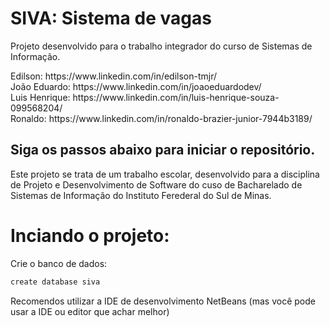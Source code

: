 <h1>SIVA: Sistema de vagas</h1>

<p>Projeto desenvolvido para o trabalho integrador do curso de Sistemas de Informação.</p>

<div class="integrantes">
Edilson: https://www.linkedin.com/in/edilson-tmjr/
<br>
João Eduardo: https://www.linkedin.com/in/joaoeduardodev/
<br>
Luis Henrique: https://www.linkedin.com/in/luis-henrique-souza-099568204/
<br>
Ronaldo: https://www.linkedin.com/in/ronaldo-brazier-junior-7944b3189/
</div>

<h2>Siga os passos abaixo para iniciar o repositório.</h2>

Este projeto se trata de um trabalho escolar, desenvolvido para a disciplina de Projeto e Desenvolvimento de Software do cuso de Bacharelado de Sistemas de Informação do Instituto Ferederal do Sul de Minas.

# Inciando o projeto:

Crie o banco de dados:

```sh
create database siva
```

Recomendos utilizar a IDE de desenvolvimento NetBeans (mas você pode usar a IDE ou editor que achar melhor)

